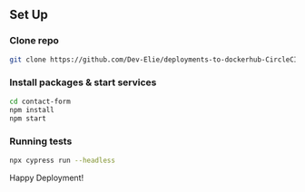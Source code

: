 ## Set Up

### Clone repo
```bash
git clone https://github.com/Dev-Elie/deployments-to-dockerhub-CircleCI.git contact-form
```

### Install packages & start services

```bash
cd contact-form
npm install
npm start
```
### Running tests

```bash
npx cypress run --headless
```

Happy Deployment!
